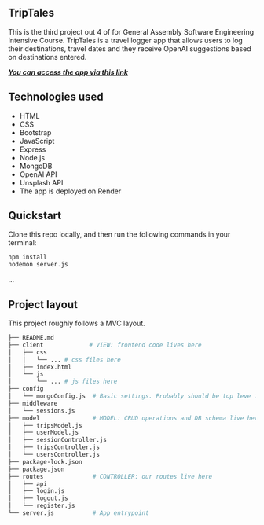 ## TripTales

This is the third project out 4 of for General Assembly Software Engineering Intensive Course.
TripTales is a travel logger app that allows users to log their destinations, travel dates and they receive OpenAI suggestions based on destinations entered.

[**_You can access the app via this link_**](https://google.com/)

## Technologies used

- HTML
- CSS
- Bootstrap
- JavaScript
- Express
- Node.js
- MongoDB
- OpenAI API
- Unsplash API
- The app is deployed on Render

## Quickstart

Clone this repo locally, and then run the following commands in your terminal:

```bash
npm install
nodemon server.js
```

...

## Project layout

This project roughly follows a MVC layout.

```bash
├── README.md
├── client             # VIEW: frontend code lives here
│   ├── css
│   │   └── ... # css files here
│   ├── index.html
│   └── js
│       └── ... # js files here
├── config
│   └── mongoConfig.js  # Basic settings. Probably should be top leve file...
├── middleware
│   └── sessions.js
├── model               # MODEL: CRUD operations and DB schema live here
│   ├── tripsModel.js
│   ├── userModel.js
│   ├── sessionController.js
│   ├── tripsController.js
│   └── usersController.js
├── package-lock.json
├── package.json
├── routes              # CONTROLLER: our routes live here
│   ├── api
│   ├── login.js
│   ├── logout.js
│   └── register.js
└── server.js           # App entrypoint
```

